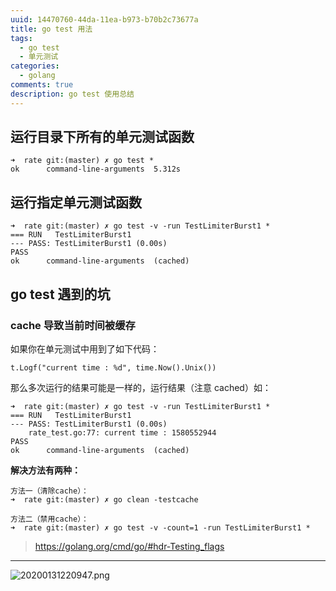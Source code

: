 ```yaml
---
uuid: 14470760-44da-11ea-b973-b70b2c73677a
title: go test 用法
tags:
  - go test
  - 单元测试
categories:
  - golang
comments: true
description: go test 使用总结
---
```


## 运行目录下所有的单元测试函数
```
➜  rate git:(master) ✗ go test *                                    
ok      command-line-arguments  5.312s
```

## 运行指定单元测试函数
```
➜  rate git:(master) ✗ go test -v -run TestLimiterBurst1 *       
=== RUN   TestLimiterBurst1
--- PASS: TestLimiterBurst1 (0.00s)
PASS
ok      command-line-arguments  (cached)
```



<!--more-->

## go test 遇到的坑
### cache 导致当前时间被缓存

如果你在单元测试中用到了如下代码：
```
t.Logf("current time : %d", time.Now().Unix())
```

那么多次运行的结果可能是一样的，运行结果（注意 cached）如：
```
➜  rate git:(master) ✗ go test -v -run TestLimiterBurst1 *
=== RUN   TestLimiterBurst1
--- PASS: TestLimiterBurst1 (0.00s)
    rate_test.go:77: current time : 1580552944
PASS
ok      command-line-arguments  (cached)
```

**解决方法有两种：**
```
方法一（清除cache）：
➜  rate git:(master) ✗ go clean -testcache         

方法二（禁用cache）：  
➜  rate git:(master) ✗ go test -v -count=1 -run TestLimiterBurst1 *
```
> https://golang.org/cmd/go/#hdr-Testing_flags





---
![20200131220947.png](/images/20200131220947.png)

<link rel="stylesheet" href="http://yandex.st/highlightjs/6.1/styles/default.min.css">
<script src="http://yandex.st/highlightjs/6.1/highlight.min.js"></script>
<script>
hljs.tabReplace = ' ';
hljs.initHighlightingOnLoad();
</script>

<!-- > 来源：[https://leunggeorge.github.io/](https://leunggeorge.github.io/)   -->
